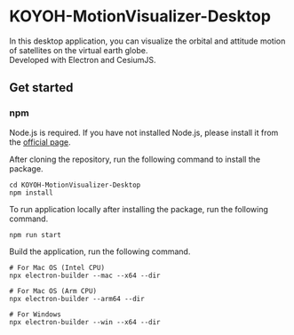 # KOYOH-MotionVisualizer-Desktop

In this desktop application, you can visualize the orbital and attitude motion of satellites on the virtual earth globe.  
Developed with Electron and CesiumJS.

## Get started

### npm

Node.js is required. If you have not installed Node.js, please install it from the [official page](https://nodejs.org/en).

After cloning the repository, run the following command to install the package.

```shell
cd KOYOH-MotionVisualizer-Desktop
npm install
```

To run application locally after installing the package, run the following command.
```
npm run start
```

Build the application, run the following command.

```shell
# For Mac OS (Intel CPU)
npx electron-builder --mac --x64 --dir

# For Mac OS (Arm CPU)
npx electron-builder --arm64 --dir

# For Windows
npx electron-builder --win --x64 --dir
```

